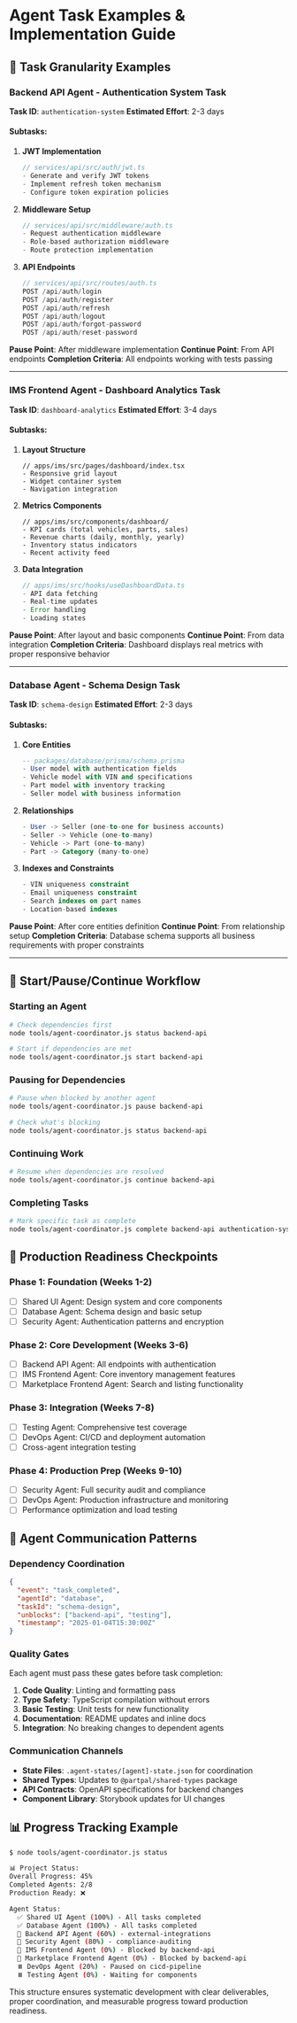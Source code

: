 # Agent Task Examples & Implementation Guide

## 🎯 Task Granularity Examples

### Backend API Agent - Authentication System Task

**Task ID**: `authentication-system`
**Estimated Effort**: 2-3 days

#### Subtasks:
1. **JWT Implementation**
   ```typescript
   // services/api/src/auth/jwt.ts
   - Generate and verify JWT tokens
   - Implement refresh token mechanism
   - Configure token expiration policies
   ```

2. **Middleware Setup**
   ```typescript
   // services/api/src/middleware/auth.ts
   - Request authentication middleware
   - Role-based authorization middleware
   - Route protection implementation
   ```

3. **API Endpoints**
   ```typescript
   // services/api/src/routes/auth.ts
   POST /api/auth/login
   POST /api/auth/register
   POST /api/auth/refresh
   POST /api/auth/logout
   POST /api/auth/forgot-password
   POST /api/auth/reset-password
   ```

**Pause Point**: After middleware implementation
**Continue Point**: From API endpoints
**Completion Criteria**: All endpoints working with tests passing

---

### IMS Frontend Agent - Dashboard Analytics Task

**Task ID**: `dashboard-analytics`
**Estimated Effort**: 3-4 days

#### Subtasks:
1. **Layout Structure**
   ```tsx
   // apps/ims/src/pages/dashboard/index.tsx
   - Responsive grid layout
   - Widget container system
   - Navigation integration
   ```

2. **Metrics Components**
   ```tsx
   // apps/ims/src/components/dashboard/
   - KPI cards (total vehicles, parts, sales)
   - Revenue charts (daily, monthly, yearly)
   - Inventory status indicators
   - Recent activity feed
   ```

3. **Data Integration**
   ```typescript
   // apps/ims/src/hooks/useDashboardData.ts
   - API data fetching
   - Real-time updates
   - Error handling
   - Loading states
   ```

**Pause Point**: After layout and basic components
**Continue Point**: From data integration
**Completion Criteria**: Dashboard displays real metrics with proper responsive behavior

---

### Database Agent - Schema Design Task

**Task ID**: `schema-design`
**Estimated Effort**: 2-3 days

#### Subtasks:
1. **Core Entities**
   ```sql
   -- packages/database/prisma/schema.prisma
   - User model with authentication fields
   - Vehicle model with VIN and specifications
   - Part model with inventory tracking
   - Seller model with business information
   ```

2. **Relationships**
   ```sql
   - User -> Seller (one-to-one for business accounts)
   - Seller -> Vehicle (one-to-many)
   - Vehicle -> Part (one-to-many)
   - Part -> Category (many-to-one)
   ```

3. **Indexes and Constraints**
   ```sql
   - VIN uniqueness constraint
   - Email uniqueness constraint
   - Search indexes on part names
   - Location-based indexes
   ```

**Pause Point**: After core entities definition
**Continue Point**: From relationship setup
**Completion Criteria**: Database schema supports all business requirements with proper constraints

---

## 🔄 Start/Pause/Continue Workflow

### Starting an Agent
```bash
# Check dependencies first
node tools/agent-coordinator.js status backend-api

# Start if dependencies are met
node tools/agent-coordinator.js start backend-api
```

### Pausing for Dependencies
```bash
# Pause when blocked by another agent
node tools/agent-coordinator.js pause backend-api

# Check what's blocking
node tools/agent-coordinator.js status backend-api
```

### Continuing Work
```bash
# Resume when dependencies are resolved
node tools/agent-coordinator.js continue backend-api
```

### Completing Tasks
```bash
# Mark specific task as complete
node tools/agent-coordinator.js complete backend-api authentication-system
```

## 🚀 Production Readiness Checkpoints

### Phase 1: Foundation (Weeks 1-2)
- [ ] Shared UI Agent: Design system and core components
- [ ] Database Agent: Schema design and basic setup
- [ ] Security Agent: Authentication patterns and encryption

### Phase 2: Core Development (Weeks 3-6)
- [ ] Backend API Agent: All endpoints with authentication
- [ ] IMS Frontend Agent: Core inventory management features
- [ ] Marketplace Frontend Agent: Search and listing functionality

### Phase 3: Integration (Weeks 7-8)
- [ ] Testing Agent: Comprehensive test coverage
- [ ] DevOps Agent: CI/CD and deployment automation
- [ ] Cross-agent integration testing

### Phase 4: Production Prep (Weeks 9-10)
- [ ] Security Agent: Full security audit and compliance
- [ ] DevOps Agent: Production infrastructure and monitoring
- [ ] Performance optimization and load testing

## 🔧 Agent Communication Patterns

### Dependency Coordination
```json
{
  "event": "task_completed",
  "agentId": "database",
  "taskId": "schema-design",
  "unblocks": ["backend-api", "testing"],
  "timestamp": "2025-01-04T15:30:00Z"
}
```

### Quality Gates
Each agent must pass these gates before task completion:
1. **Code Quality**: Linting and formatting pass
2. **Type Safety**: TypeScript compilation without errors
3. **Basic Testing**: Unit tests for new functionality
4. **Documentation**: README updates and inline docs
5. **Integration**: No breaking changes to dependent agents

### Communication Channels
- **State Files**: `.agent-states/[agent]-state.json` for coordination
- **Shared Types**: Updates to `@partpal/shared-types` package
- **API Contracts**: OpenAPI specifications for backend changes
- **Component Library**: Storybook updates for UI changes

## 📊 Progress Tracking Example

```bash
$ node tools/agent-coordinator.js status

📊 Project Status:
Overall Progress: 45%
Completed Agents: 2/8
Production Ready: ❌

Agent Status:
  ✅ Shared UI Agent (100%) - All tasks completed
  ✅ Database Agent (100%) - All tasks completed
  🔄 Backend API Agent (60%) - external-integrations
  🔄 Security Agent (80%) - compliance-auditing
  🚫 IMS Frontend Agent (0%) - Blocked by backend-api
  🚫 Marketplace Frontend Agent (0%) - Blocked by backend-api
  ⏸️ DevOps Agent (20%) - Paused on cicd-pipeline
  ⏸️ Testing Agent (0%) - Waiting for components
```

This structure ensures systematic development with clear deliverables, proper coordination, and measurable progress toward production readiness.
